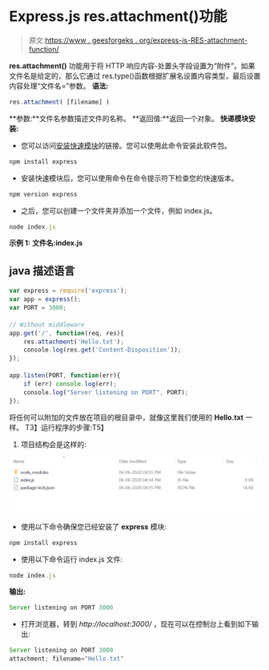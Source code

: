 # Express.js res.attachment()功能

> 原文:[https://www . geesforgeks . org/express-js-RES-attachment-function/](https://www.geeksforgeeks.org/express-js-res-attachment-function/)

**res.attachment()** 功能用于将 HTTP 响应内容-处置头字段设置为“附件”。如果文件名是给定的，那么它通过 res.type()函数根据扩展名设置内容类型，最后设置内容处理“文件名=”参数。
**语法:**

```js
res.attachment( [filename] )
```

**参数:**文件名参数描述文件的名称。
**返回值:**返回一个对象。
**快递模块安装:**

*   您可以访问[安装快速模块](https://www.npmjs.com/package/express)的链接。您可以使用此命令安装此软件包。

```js
npm install express
```

*   安装快速模块后，您可以使用命令在命令提示符下检查您的快速版本。

```js
npm version express
```

*   之后，您可以创建一个文件夹并添加一个文件，例如 index.js。

```js
node index.js
```

**示例 1:** **文件名:index.js**

## java 描述语言

```js
var express = require('express');
var app = express();
var PORT = 3000;

// Without middleware
app.get('/', function(req, res){
    res.attachment('Hello.txt');
    console.log(res.get('Content-Disposition'));
});

app.listen(PORT, function(err){
    if (err) console.log(err);
    console.log("Server listening on PORT", PORT);
});
```

将任何可以附加的文件放在项目的根目录中，就像这里我们使用的 **Hello.txt** 一样。
T3】运行程序的步骤:T5】

1.  项目结构会是这样的:

![](img/3209d9b4369c180282a34be8070d7d6e.png)

*   使用以下命令确保您已经安装了 **express** 模块:

```js
npm install express
```

*   使用以下命令运行 index.js 文件:

```js
node index.js
```

**输出:**

```js
Server listening on PORT 3000
```

*   打开浏览器，转到 *http://localhost:3000/* ，现在可以在控制台上看到如下输出:

```js
Server listening on PORT 3000
attachment; filename="Hello.txt"
```